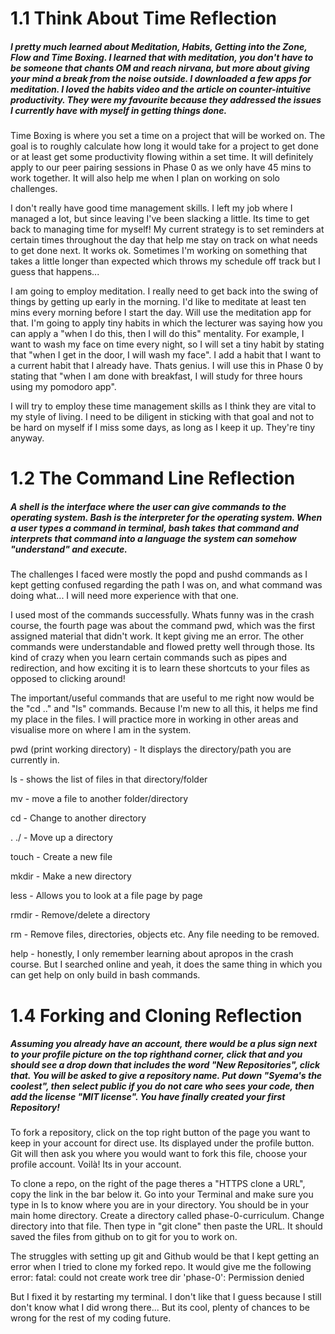 # 1.1 Think About Time Reflection
##### I pretty much learned about Meditation, Habits, Getting into the Zone, Flow and Time Boxing. I learned that with meditation, you don't have to be someone that chants OM and reach nirvana, but more about giving your mind a break from the noise outside. I downloaded a few apps for meditation. I loved the habits video and the article on counter-intuitive productivity. They were my favourite because they addressed the issues I currently have with myself in getting things done.

Time Boxing is where you set a time on a project that will be worked on. The goal is to roughly calculate how long it would take for a project to get done or at least get some productivity flowing within a set time. It will definitely apply to our peer pairing sessions in Phase 0 as we only have 45 mins to work together. It will also help me when I plan on working on solo challenges.

I don't really have good time management skills. I left my job where I managed a lot, but since leaving I've been slacking a little. Its time to get back to managing time for myself! My current strategy is to set reminders at certain times throughout the day that help me stay on track on what needs to get done next. It works ok. Sometimes I'm working on something that takes a little longer than expected which throws my schedule off track but I guess that happens...

I am going to employ meditation. I really need to get back into the swing of things by getting up early in the morning. I'd like to meditate at least ten mins every morning before I start the day. Will use the meditation app for that. I'm going to apply tiny habits in which the lecturer was saying how you can apply a "when I do this, then I will do this" mentality. For example, I want to wash my face on time every night, so I will set a tiny habit by stating that "when I get in the door, I will wash my face". I add a habit that I want to a current habit that I already have. Thats genius. I will use this in Phase 0 by stating that "when I am done with breakfast, I will study for three hours using my pomodoro app".

I will try to employ these time management skills as I think they are vital to my style of living. I need to be diligent in sticking with that goal and not to be hard on myself if I miss some days, as long as I keep it up. They're tiny anyway.

# 1.2 The Command Line Reflection
##### A shell is the interface where the user can give commands to the operating system. Bash is the interpreter for the operating system. When a user types a command in terminal, bash takes that command and interprets that command into a language the system can somehow "understand" and execute.

The challenges I faced were mostly the popd and pushd commands as I kept getting confused regarding the path I was on, and what command was doing what... I will need more experience with that one.

I used most of the commands successfully. Whats funny was in the crash course, the fourth page was about the command pwd, which was the first assigned material that didn't work.  It kept giving me an error. The other commands were understandable and flowed pretty well through those. Its kind of crazy when you learn certain commands such as pipes and redirection, and how exciting it is to learn these shortcuts to your files as opposed to clicking around!

The important/useful commands that are useful to me right now would be the "cd .." and "ls" commands. Because I'm new to all this, it helps me find my place in the files. I will practice more in working in other areas and visualise more on where I am in the system.

pwd (print working directory) - It displays the directory/path you are currently in.

ls - shows the list of files in that directory/folder

mv - move a file to another folder/directory

cd - Change to another directory

. ./ - Move up a directory

touch - Create a new file

mkdir - Make a new directory

less - Allows you to look at a file page by page

rmdir - Remove/delete a directory

rm - Remove files, directories, objects etc. Any file needing to be removed.

help - honestly, I only remember learning about apropos in the crash course. But I searched online and yeah, it does the same thing in which you can get help on only build in bash commands.

# 1.4 Forking and Cloning Reflection
##### Assuming you already have an account, there would be a plus sign next to your profile picture on the top righthand corner, click that and you should see a drop down that includes the word "New Repositories", click that. You will be asked to give a repository name. Put down "Syema's the coolest", then select public if you do not care who sees your code, then add the license "MIT license". You have finally created your first Repository!

To fork a repository, click on the top right button of the page you want to keep in your account for direct use. Its displayed under the profile button. Git will then ask you where you would want to fork this file, choose your profile account. Voilà! Its in your account.

To clone a repo, on the right of the page theres a "HTTPS clone a URL", copy the link in the bar below it. Go into your Terminal and make sure you type in ls to know where you are in your directory. You should be in your main home directory. Create a directory called phase-0-curriculum. Change directory into that file. Then type in "git clone" then paste the URL. It should saved the files from github on to git for you to work on.

The struggles with setting up git and Github would be that I kept getting an error when I tried to clone my forked repo. It would give me the following error: fatal: could not create work tree dir 'phase-0': Permission denied

But I fixed it by restarting my terminal. I don't like that I guess because I still don't know what I did wrong there... But its cool, plenty of chances to be wrong for the rest of my coding future.